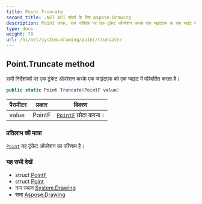 ```yaml
---
title: Point.Truncate
second_title: .NET API संदर्भ के लिए Aspose.Drawing
description: Point तरक. सभ नर्देशंकं पर एक ट्रंकेट ऑपरेशन करके एक प्वइंटएफ क एक प्वइंट में परवर्तत करत है
type: docs
weight: 70
url: /hi/net/system.drawing/point/truncate/
---
```

## Point.Truncate method

सभी निर्देशांकों पर एक ट्रंकेट ऑपरेशन करके एक प्वाइंटएफ को एक प्वाइंट में परिवर्तित करता है।

```csharp
public static Point Truncate(PointF value)
```

| पैरामीटर | प्रकार | विवरण |
| --- | --- | --- |
| value | PointF | [`PointF`](../../pointf/) छोटा करना। |

### प्रतिलाभ की मात्रा

[`Point`](../) यह ट्रंकेट ऑपरेशन का परिणाम है।

### यह सभी देखें

* struct [PointF](../../pointf/)
* struct [Point](../)
* नाम स्थान [System.Drawing](../../point/)
* सभा [Aspose.Drawing](../../../)


